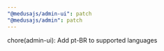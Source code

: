```yaml
---
"@medusajs/admin-ui": patch
"@medusajs/admin": patch
---
```


chore(admin-ui): Add pt-BR to supported languages
